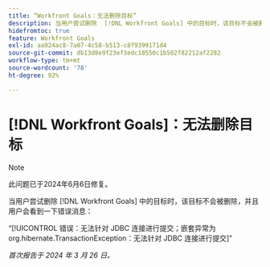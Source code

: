 ```yaml
---
title: “Workfront Goals：无法删除目标”
description: 当用户尝试删除  [!DNL Workfront Goals] 中的目标时，该目标不会被删除，并且用户会看到一条错误消息。
hidefromtoc: true
feature: Workfront Goals
exl-id: aa924ac8-7a07-4c58-b513-c8f9399171d4
source-git-commit: db13d8e9f23ef3edc18550c1b502f82212af2282
workflow-type: tm+mt
source-wordcount: '78'
ht-degree: 92%

---
```


# [!DNL Workfront Goals]：无法删除目标

>[!NOTE]
>
>此问题已于2024年6月6日修复。

当用户尝试删除 [!DNL Workfront Goals] 中的目标时，该目标不会被删除，并且用户会看到一下错误消息：

“[!UICONTROL 错误：无法针对 JDBC 连接进行提交；嵌套异常为 org.hibernate.TransactionException：无法针对 JDBC 连接进行提交]”

_首次报告于 2024 年 3 月 26 日。_
